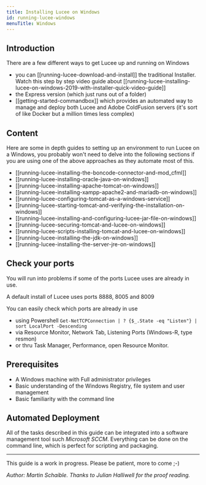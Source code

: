 ```yaml
---
title: Installing Lucee on Windows
id: running-lucee-windows
menuTitle: Windows
---
```


## Introduction

There are a few different ways to get Lucee up and running on Windows

- you can [[running-lucee-download-and-install]] the traditional Installer. Watch this step by step video guide about [[running-lucee-installing-lucee-on-windows-2019-with-installer-quick-video-guide]]
- the Express version (which just runs out of a folder)
- [[getting-started-commandbox]] which provides an automated way to manage and deploy both Lucee and Adobe ColdFusion servers (it's sort of like Docker but a million times less complex)

## Content ##

Here are some in depth guides to setting up an environment to run Lucee on a Windows, you probably won't
need to delve into the following sections if you are using one of the above approaches as they automate most of this.

* [[running-lucee-installing-the-boncode-connector-and-mod_cfml]]
* [[running-lucee-installing-oracle-java-on-windows]]
* [[running-lucee-installing-apache-tomcat-on-windows]]
* [[running-lucee-installing-xampp-apache2-and-mariadb-on-windows]]
* [[running-lucee-configuring-tomcat-as-a-windows-service]]
* [[running-lucee-starting-tomcat-and-verifying-the-installation-on-windows]]
* [[running-lucee-installing-and-configuring-lucee-jar-file-on-windows]]
* [[running-lucee-securing-tomcat-and-lucee-on-windows]]
* [[running-lucee-scripts-installing-tomcat-and-lucee-on-windows]]
* [[running-lucee-installing-the-jdk-on-windows]]
* [[running-lucee-installing-the-server-jre-on-windows]]

## Check your ports ##

You will run into problems if some of the ports Lucee uses are already in use.

A default install of Lucee uses ports 8888, 8005 and 8009

You can easily check which ports are already in use

- using Powershell ```Get-NetTCPConnection | ? {$_.State -eq "Listen"} | sort LocalPort -Descending```
- via Resource Monitor, Network Tab, Listening Ports (Windows-R, type resmon)
- or thru Task Manager, Performance, open Resource Monitor.

## Prerequisites ##

* A Windows machine with Full administrator privileges
* Basic understanding of the Windows Registry, file system and user management
* Basic familiarity with the command line

## Automated Deployment ##

All of the tasks described in this guide can be integrated into a software management tool such *Microsoft SCCM*. Everything can be done on the command line, which is perfect for scripting and packaging.

- - -
This guide is a work in progress. Please be patient, more to come ;-)

*Author: Martin Schaible. Thanks to Julian Halliwell for the proof reading.*

